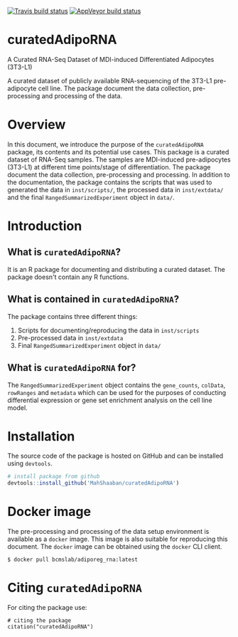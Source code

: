[![Travis build status](https://travis-ci.org/MahShaaban/curatedAdipoRNA.svg?branch=master)](https://travis-ci.org/MahShaaban/curatedAdipoRNA)
[![AppVeyor build status](https://ci.appveyor.com/api/projects/status/github/MahShaaban/curatedAdipoRNA?branch=master&svg=true)](https://ci.appveyor.com/project/MahShaaban/curatedAdipoRNA)

# curatedAdipoRNA

A Curated RNA-Seq Dataset of MDI-induced Differentiated Adipocytes (3T3-L1)

A curated dataset of publicly available RNA-sequencing of the 3T3-L1 pre-adipocyte cell line. The package document the data collection, pre-processing and processing of the data.

# Overview

In this document, we introduce the purpose of the `curatedAdipoRNA` package, its contents and its potential use cases. This package is a curated dataset of RNA-Seq samples. The samples are MDI-induced pre-adipocytes (3T3-L1) at different time points/stage of differentiation. The package document the data collection, pre-processing and processing. In addition to the documentation, the package contains the scripts that was used to generated the data in `inst/scripts/`, the processed data in `inst/extdata/` and the final `RangedSummarizedExperiment` object in `data/`.

# Introduction

## What is `curatedAdipoRNA`?

It is an R package for documenting and distributing a curated dataset. The package doesn't contain any R functions.

## What is contained in `curatedAdipoRNA`?

The package contains three different things:

1. Scripts for documenting/reproducing the data in `inst/scripts`
2. Pre-processed data in `inst/extdata`
3. Final `RangedSummarizedExperiment` object in `data/`

## What is `curatedAdipoRNA` for?

The `RangedSummarizedExperiment` object contains the `gene_counts`, `colData`, `rowRanges` and `metadata` which can be used for the purposes of conducting differential expression or gene set enrichment analysis on the cell line model.

# Installation

The source code of the package is hosted on GitHub and can be installed using `devtools`.

```r
# install package from github
devtools::install_github('MahShaaban/curatedAdipoRNA')
```

# Docker image

The pre-processing and processing of the data setup environment is available as a `docker` image. This image is also suitable for reproducing this document. The `docker` image can be obtained using the `docker` CLI client.

```
$ docker pull bcmslab/adiporeg_rna:latest
```

# Citing `curatedAdipoRNA`

For citing the package use:

```{r citation, warning=FALSE}
# citing the package
citation("curatedAdipoRNA")
```
